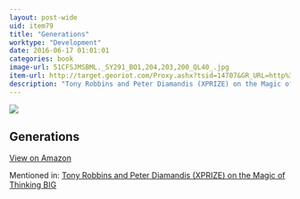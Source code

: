```yaml
---
layout: post-wide
uid: item79
title: "Generations"
worktype: "Development"
date: 2016-06-17 01:01:01
categories: book
image-url: 51CFSJMSBML._SY291_BO1,204,203,200_QL40_.jpg
item-url: http://target.georiot.com/Proxy.ashx?tsid=14707&GR_URL=http%3A%2F%2Fwww.amazon.com%2FGenerations-History-Americas-Future-1584%2Fdp%2F0688119123%2F
description: "Tony Robbins and Peter Diamandis (XPRIZE) on the Magic of Thinking BIG"
---
```

<a href="http://target.georiot.com/Proxy.ashx?tsid=14707&GR_URL=http%3A%2F%2Fwww.amazon.com%2FGenerations-History-Americas-Future-1584%2Fdp%2F0688119123%2F" target="blank"><img src="../../../../img/thumbs/51CFSJMSBML._SY291_BO1,204,203,200_QL40_.jpg" class="prod-img"></a>
<h2>Generations</h2>
<p><a class="btn btn-primary" href="http://target.georiot.com/Proxy.ashx?tsid=14707&GR_URL=http%3A%2F%2Fwww.amazon.com%2FGenerations-History-Americas-Future-1584%2Fdp%2F0688119123%2F" target="blank">View on Amazon</a><p>
<p>Mentioned in: <a href="http://fourhourworkweek.com/2014/10/07/global-learning-xprize/" target="blank">Tony Robbins and Peter Diamandis (XPRIZE) on the Magic of Thinking BIG</a></p>
